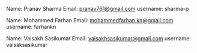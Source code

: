 Name: Pranav Sharma
Email: pranav761@gmail.com
username: sharma-p

Name: Mohammed Farhan
Email: mohammedfarhan.kn@gmail.com
username: farhankn

Name: Vaisakh Sasikumar
Email: vaisakhsasikumar@gmail.com
username: vaisaksasikumar
